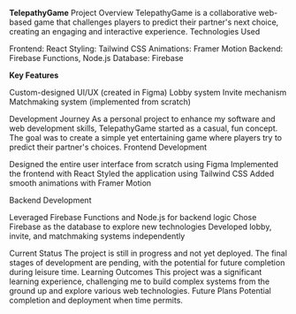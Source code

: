 **TelepathyGame**
Project Overview
TelepathyGame is a collaborative web-based game that challenges players to predict their partner's next choice, creating an engaging and interactive experience.
Technologies Used

Frontend: React
Styling: Tailwind CSS
Animations: Framer Motion
Backend: Firebase Functions, Node.js
Database: Firebase

**Key Features**

Custom-designed UI/UX (created in Figma)
Lobby system
Invite mechanism
Matchmaking system (implemented from scratch)

Development Journey
As a personal project to enhance my software and web development skills, TelepathyGame started as a casual, fun concept. The goal was to create a simple yet entertaining game where players try to predict their partner's choices.
Frontend Development

Designed the entire user interface from scratch using Figma
Implemented the frontend with React
Styled the application using Tailwind CSS
Added smooth animations with Framer Motion

Backend Development

Leveraged Firebase Functions and Node.js for backend logic
Chose Firebase as the database to explore new technologies
Developed lobby, invite, and matchmaking systems independently

Current Status
The project is still in progress and not yet deployed. The final stages of development are pending, with the potential for future completion during leisure time.
Learning Outcomes
This project was a significant learning experience, challenging me to build complex systems from the ground up and explore various web technologies.
Future Plans
Potential completion and deployment when time permits.
